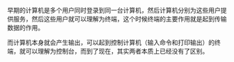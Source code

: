早期的计算机是多个用户同时登录到同一台计算机，然后计算机分别为这些用户提供服务，然后这些用户就可以理解为终端，这个时候终端的主要作用就是起到传输数据的作用。

而计算机本身就会产生输出，可以起到控制计算机（输入命令和打印输出）的终端，就可以理解为控制台，而到了现在，其实两者本质上已经没有了区别。